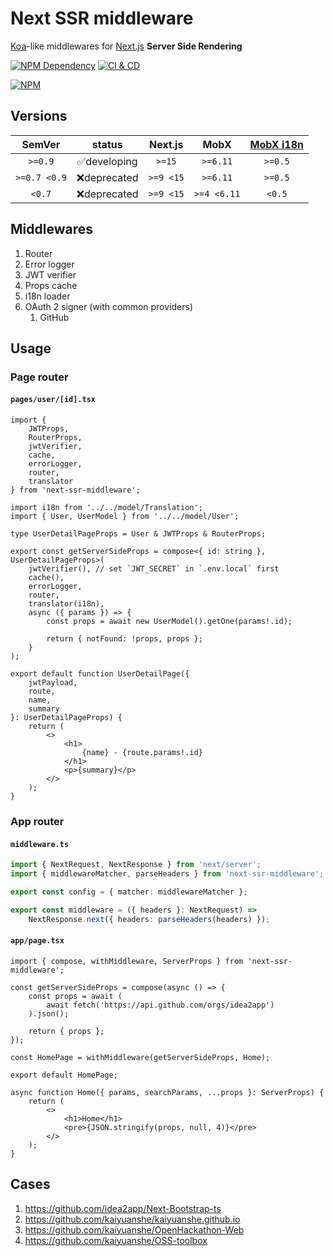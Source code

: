 # Next SSR middleware

[Koa][1]-like middlewares for [Next.js][2] **Server Side Rendering**

[![NPM Dependency](https://img.shields.io/librariesio/github/idea2app/Next-SSR-middleware.svg)][3]
[![CI & CD](https://github.com/idea2app/Next-SSR-middleware/actions/workflows/main.yml/badge.svg)][4]

[![NPM](https://nodei.co/npm/next-ssr-middleware.png?downloads=true&downloadRank=true&stars=true)][5]

## Versions

|    SemVer    |    status    |  Next.js  |    MobX     | [MobX i18n][6] |
| :----------: | :----------: | :-------: | :---------: | :------------: |
|   `>=0.9`    | ✅developing |  `>=15`   |  `>=6.11`   |    `>=0.5`     |
| `>=0.7 <0.9` | ❌deprecated | `>=9 <15` |  `>=6.11`   |    `>=0.5`     |
|    `<0.7`    | ❌deprecated | `>=9 <15` | `>=4 <6.11` |     `<0.5`     |

## Middlewares

1. Router
2. Error logger
3. JWT verifier
4. Props cache
5. i18n loader
6. OAuth 2 signer (with common providers)
    1. GitHub

## Usage

### Page router

#### `pages/user/[id].tsx`

```tsx
import {
    JWTProps,
    RouterProps,
    jwtVerifier,
    cache,
    errorLogger,
    router,
    translator
} from 'next-ssr-middleware';

import i18n from '../../model/Translation';
import { User, UserModel } from '../../model/User';

type UserDetailPageProps = User & JWTProps & RouterProps;

export const getServerSideProps = compose<{ id: string }, UserDetailPageProps>(
    jwtVerifier(), // set `JWT_SECRET` in `.env.local` first
    cache(),
    errorLogger,
    router,
    translator(i18n),
    async ({ params }) => {
        const props = await new UserModel().getOne(params!.id);

        return { notFound: !props, props };
    }
);

export default function UserDetailPage({
    jwtPayload,
    route,
    name,
    summary
}: UserDetailPageProps) {
    return (
        <>
            <h1>
                {name} - {route.params!.id}
            </h1>
            <p>{summary}</p>
        </>
    );
}
```

### App router

#### `middleware.ts`

```ts
import { NextRequest, NextResponse } from 'next/server';
import { middlewareMatcher, parseHeaders } from 'next-ssr-middleware';

export const config = { matcher: middlewareMatcher };

export const middleware = ({ headers }: NextRequest) =>
    NextResponse.next({ headers: parseHeaders(headers) });
```

#### `app/page.tsx`

```tsx
import { compose, withMiddleware, ServerProps } from 'next-ssr-middleware';

const getServerSideProps = compose(async () => {
    const props = await (
        await fetch('https://api.github.com/orgs/idea2app')
    ).json();

    return { props };
});

const HomePage = withMiddleware(getServerSideProps, Home);

export default HomePage;

async function Home({ params, searchParams, ...props }: ServerProps) {
    return (
        <>
            <h1>Home</h1>
            <pre>{JSON.stringify(props, null, 4)}</pre>
        </>
    );
}
```

## Cases

1. https://github.com/idea2app/Next-Bootstrap-ts
2. https://github.com/kaiyuanshe/kaiyuanshe.github.io
3. https://github.com/kaiyuanshe/OpenHackathon-Web
4. https://github.com/kaiyuanshe/OSS-toolbox

[1]: https://koajs.com/
[2]: https://nextjs.org/
[3]: https://libraries.io/npm/next-ssr-middleware
[4]: https://github.com/idea2app/Next-SSR-middleware/actions/workflows/main.yml
[5]: https://nodei.co/npm/next-ssr-middleware/
[6]: https://github.com/idea2app/MobX-i18n
